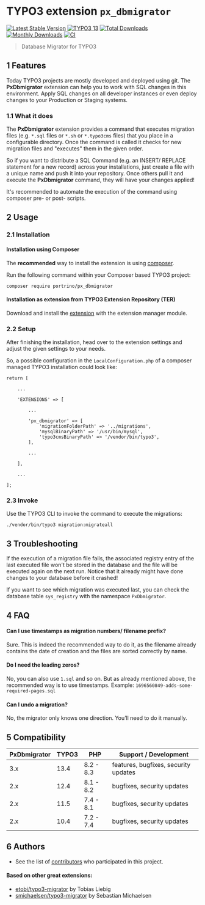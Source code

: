 # TYPO3 extension `px_dbmigrator`

[![Latest Stable Version](https://poser.pugx.org/portrino/px_dbmigrator/v/stable)](https://packagist.org/packages/portrino/px_dbmigrator)
[![TYPO3 13](https://img.shields.io/badge/TYPO3-13-orange.svg)](https://get.typo3.org/version/13)
[![Total Downloads](https://poser.pugx.org/portrino/px_dbmigrator/downloads)](https://packagist.org/packages/portrino/px_dbmigrator)
[![Monthly Downloads](https://poser.pugx.org/portrino/px_dbmigrator/d/monthly)](https://packagist.org/packages/portrino/px_dbmigrator)
[![CI](https://github.com/portrino/px_dbmigrator/actions/workflows/ci.yml/badge.svg)](https://github.com/portrino/px_dbmigrator/actions/workflows/ci.yml)

> Database Migrator for TYPO3

## 1 Features

Today TYPO3 projects are mostly developed and deployed using git. The **PxDbmigrator** extension can help you to work 
with SQL changes in this environment. Apply SQL changes on all developer instances or even deploy changes to your 
Production or Staging systems.

### 1.1 What it does

The **PxDbmigrator** extension provides a command that executes migration files (e.g. `*.sql` files or `*.sh` or 
`*.typo3cms` files) that you place in a configurable directory. 
Once the command is called it checks for new migration files and "executes" them in the given order.

So if you want to distribute a SQL Command (e.g. an INSERT/ REPLACE statement for a new record) across your 
installations, just create a file with a unique name and push it into your repository. Once others pull it and execute 
the **PxDbmigrator** command, they will have your changes applied!

It's recommended to automate the execution of the command using composer pre- or post- scripts.

## 2 Usage

### 2.1 Installation

#### Installation using Composer

The **recommended** way to install the extension is using [composer](https://getcomposer.org/).

Run the following command within your Composer based TYPO3 project:

```
composer require portrino/px_dbmigrator
```

#### Installation as extension from TYPO3 Extension Repository (TER)

Download and install the [extension](https://extensions.typo3.org/extension/px_dbmigrator) with the extension manager
module.

### 2.2 Setup

After finishing the installation, head over to the extension settings and adjust the given settings to your needs.

So, a possible configuration in the `LocalConfiguration.php` of a composer managed TYPO3 installation could look like:

```
return [

    ...
    
    'EXTENSIONS' => [
    
        ...
        
        'px_dbmigrator' => [
            'migrationFolderPath' => '../migrations',
            'mysqlBinaryPath' => '/usr/bin/mysql',
            'typo3cmsBinaryPath' => '/vendor/bin/typo3',
        ],
        
        ...
        
    ],
    
    ...
    
];
```

### 2.3 Invoke

Use the TYPO3 CLI to invoke the command to execute the migrations:

```
./vendor/bin/typo3 migration:migrateall
```


## 3 Troubleshooting

If the execution of a migration file fails, the associated registry entry of the last executed file won't be stored in 
the database and the file will be executed again on the next run. Notice that it already might have done changes to your
database before it crashed!

If you want to see which migration was executed last, you can check the database table `sys_registry` with the namespace
`PxDbmigrator`.

## 4 FAQ

#### Can I use timestamps as migration numbers/ filename prefix?

Sure. This is indeed the recommended way to do it, as the filename already contains the date of creation and the files 
are sorted correctly by name.

#### Do I need the leading zeros?

No, you can also use `1.sql` and so on. But as already mentioned above, the recommended way is to use timestamps.
Example: `1696560849-adds-some-required-pages.sql`

#### Can I undo a migration?

No, the migrator only knows one direction. You’ll need to do it manually.

## 5 Compatibility

| PxDbmigrator | TYPO3 | PHP       | Support / Development                |
|--------------|-------|-----------|--------------------------------------|
| 3.x          | 13.4  | 8.2 - 8.3 | features, bugfixes, security updates | 
| 2.x          | 12.4  | 8.1 - 8.2 | bugfixes, security updates           | 
| 2.x          | 11.5  | 7.4 - 8.1 | bugfixes, security updates           |
| 2.x          | 10.4  | 7.2 - 7.4 | bugfixes, security updates           |

## 6 Authors

* See the list of [contributors](https://github.com/portrino/px_dbmigrator/graphs/contributors) who participated in this project.

#### Based on other great extensions:

* [etobi/typo3-migrator](https://github.com/etobi/typo3-migrator) by Tobias Liebig
* [smichaelsen/typo3-migrator](https://github.com/smichaelsen/typo3-migrator) by Sebastian Michaelsen
